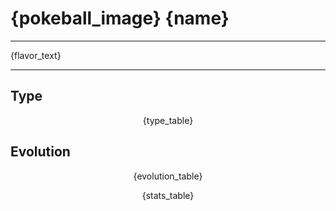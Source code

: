 # {pokeball_image} {name}

***

{flavor_text}

***

## Type

<center>

{type_table}

</center>

## Evolution

<center>

{evolution_table}

{stats_table}

</center>
